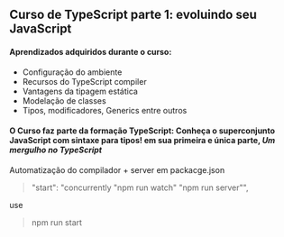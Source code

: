 ## Curso de TypeScript parte 1: evoluindo seu JavaScript

#### Aprendizados adquiridos durante o curso:

- Configuração do ambiente
- Recursos do TypeScript compiler
- Vantagens da tipagem estática
- Modelação de classes
- Tipos, modificadores, Generics entre outros

#### O Curso faz parte da formação TypeScript: Conheça o superconjunto JavaScript com sintaxe para tipos! em sua primeira e única parte, _Um mergulho no TypeScript_

Automatização do compilador + server em packacge.json

> "start": "concurrently \"npm run watch\" \"npm run server\"",

use

> npm run start
